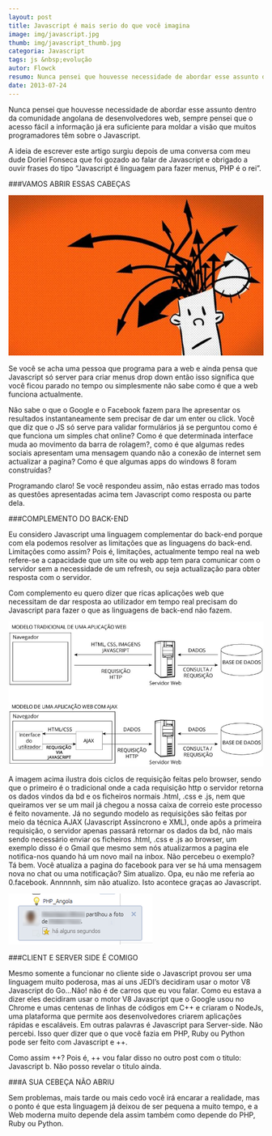 ```yaml
---
layout: post
title: Javascript é mais serio do que você imagina
image: img/javascript.jpg
thumb: img/javascript_thumb.jpg
categoria: Javascript
tags: js &nbsp;evolução
autor: Flowck
resumo: Nunca pensei que houvesse necessidade de abordar esse assunto dentro da comunidade angolana de desenvolvedores web, sempre pensei que o acesso fácil a informação já era suficiente para moldar a visão que  [...]
date: 2013-07-24
---
```


Nunca pensei que houvesse necessidade de abordar esse assunto dentro da comunidade angolana de desenvolvedores web, sempre pensei que o acesso fácil a informação já era suficiente para moldar a visão que muitos programadores têm sobre o Javascript.

A ideia de escrever este artigo surgiu depois de uma conversa com meu dude Doriel Fonseca que foi gozado ao falar de Javascript e obrigado a ouvir frases do tipo “Javascript é linguagem para fazer menus, PHP é o rei”.

###VAMOS ABRIR ESSAS CABEÇAS

![abrir_a_cabeça](../assets/img/op.jpg)

Se você se acha uma pessoa que programa para a web e ainda pensa que Javascript só server para criar menus drop down então isso significa que você ficou parado no tempo ou simplesmente não sabe como é que a web funciona actualmente.

Não sabe o que o Google e o Facebook fazem para lhe apresentar os resultados instantaneamente sem precisar de dar um enter ou click. Você que diz que o JS só serve para validar formulários já se perguntou como é que funciona um simples chat online? Como é que determinada interface muda ao movimento da barra de rolagem?, como é que algumas redes sociais apresentam uma mensagem quando não a conexão de internet sem actualizar a pagina? Como é que algumas apps do windows 8 foram construídas?

Programando claro! Se você respondeu assim, não estas errado mas todos as questões apresentadas acima tem Javascript como resposta ou parte dela.

###COMPLEMENTO DO BACK-END

Eu considero Javascript uma linguagem complementar do back-end porque com ela podemos resolver as limitações que as linguagens do back-end. Limitações como assim? Pois é, limitações, actualmente tempo real na web refere-se a capacidade que um site ou web app tem para comunicar com o servidor sem a necessidade de um refresh, ou seja actualização para obter resposta com o servidor.
	
Com complemento eu quero dizer que ricas aplicações web que necessitam de dar resposta ao utilizador em tempo real precisam do Javascript para fazer o que as linguagens de back-end não fazem.

![ajax](../assets/img/ajax.jpg)

A imagem acima ilustra dois ciclos de requisição feitas pelo browser, sendo que o primeiro é o tradicional onde a cada requisição http o servidor retorna os dados vindos da bd e os ficheiros normais .html, .css e .js, nem que queiramos ver se um mail já chegou a nossa caixa de correio este processo é feito novamente. Já no segundo modelo as requisições são feitas por meio da técnica AJAX (Javascript Assíncrono e XML), onde apôs a primeira requisição, o servidor apenas passará retornar os dados da bd, não mais sendo necessário enviar os ficheiros .html, .css e .js ao browser, um exemplo disso é o Gmail  que mesmo sem nós atualizarmos a pagina ele notifica-nos quando há um novo mail na inbox. Não percebeu o exemplo? Tá bem. Você atualiza a pagina do facebook para ver se há uma mensagem nova no chat ou uma notificação? Sim atualizo. Opa, eu não me referia ao 0.facebook. Annnnnh, sim não atualizo. Isto acontece graças ao Javascript.

![facebook_realtime_notification](../assets/img/notification.png)

###CLIENT E SERVER SIDE É COMIGO

Mesmo somente a funcionar no cliente side o Javascript provou ser uma linguagem muito poderosa, mas aí uns JEDI’s decidiram usar o motor V8 Javascript do Go…Não! não é de carros que eu vou falar. Como eu estava a dizer eles decidiram usar o motor V8 Javascript que o Google usou no Chrome e umas centenas de linhas de códigos em C++ e criaram o NodeJs, uma plataforma que permite aos desenvolvedores criarem aplicações rápidas e escaláveis. Em outras palavras é Javascript para Server-side. Não percebi. Isso quer dizer que o que você fazia em PHP, Ruby ou Python pode ser feito com Javascript e ++.

Como assim ++? Pois é, ++ vou falar disso no outro post com o titulo: Javascript b. Não posso revelar o titulo ainda.

###A SUA CEBEÇA NÃO ABRIU

Sem problemas, mais tarde ou mais cedo você irá encarar a realidade, mas o ponto é que esta linguagem já deixou de ser pequena a muito tempo, e a Web moderna muito depende dela assim também como depende do PHP, Ruby ou Python.